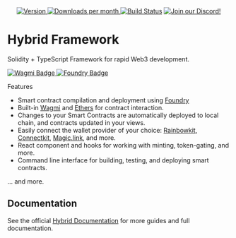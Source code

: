<!-- <p align="center">
  <picture>
    <source media="(prefers-color-scheme: dark)" srcset="./public/logo-white.svg">
    <img alt="Hybrid logo" src="./public/logo-white.svg" width="auto" height="60">
  </picture>
</p> -->

<div align="center">
  <a href="https://www.npmjs.com/package/hybrid">
    <img src="https://img.shields.io/npm/v/hybrid?colorA=21262d&colorB=161b22&label=npm&logo=npm" alt="Version">
  </a>
  <a href="https://www.npmjs.com/package/hybrid">
    <img src="https://img.shields.io/npm/dm/hybrid?colorA=21262d&colorB=161b22&label=npm&logo=npm" alt="Downloads per month">
  </a>
  <a href="https://github.com/ian/hybrid/actions/workflows/react.yml"><img alt="Build Status" src="https://github.com/ian/hybrid/actions/workflows/react.yml/badge.svg"/></a>
  <a href="https://discord.gg/CfrVhsVhfc"><img alt="Join our Discord!" src="https://img.shields.io/discord/1086070487400063018.svg?colorA=21262d&colorB=161b22&label=discord&logo=discord&style=flat"/></a>
<br/>

</div>

# Hybrid Framework

Solidity + TypeScript Framework for rapid Web3 development.

<a href="https://wagmi.sh/">
  <img src="https://img.shields.io/badge/Built%20with-Wagmi-000.svg" alt="Wagmi Badge">
</a>
<a href="https://getfoundry.sh/">
  <img src="https://img.shields.io/badge/Built%20with-Foundry-FFDB1C.svg" alt="Foundry Badge">
</a>

Features

- Smart contract compilation and deployment using [Foundry](https://getfoundry.sh/)
- Built-in [Wagmi](https://wagmi.sh/) and [Ethers](https://docs.ethers.org/v5/) for contract interaction.
- Changes to your Smart Contracts are automatically deployed to local chain, and contracts updated in your views.
- Easily connect the wallet provider of your choice: [Rainbowkit](https://www.rainbowkit.com/), [Connectkit](https://docs.family.co/connectkit), [Magic.link](https://magic.link), and more.
- React component and hooks for working with minting, token-gating, and more.
- Command line interface for building, testing, and deploying smart contracts.

... and more.

## Documentation

See the official [Hybrid Documentation](https://hybrid.dev) for more guides and full documentation.
